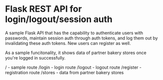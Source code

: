 # Flask REST API for login/logout/session auth

A sample Flask API that has the capability to authenticate users with passwords, maintain session auth through auth tokens, and log them out by invalidating these auth tokens.
New users can register as well.

As a sample funcitonality, it shows data of partner bakery stores once you're logged in successfully.

/ - sample route
/login - login route
/logout - logout route
/register - registration route
/stores - data from partner bakery stores
